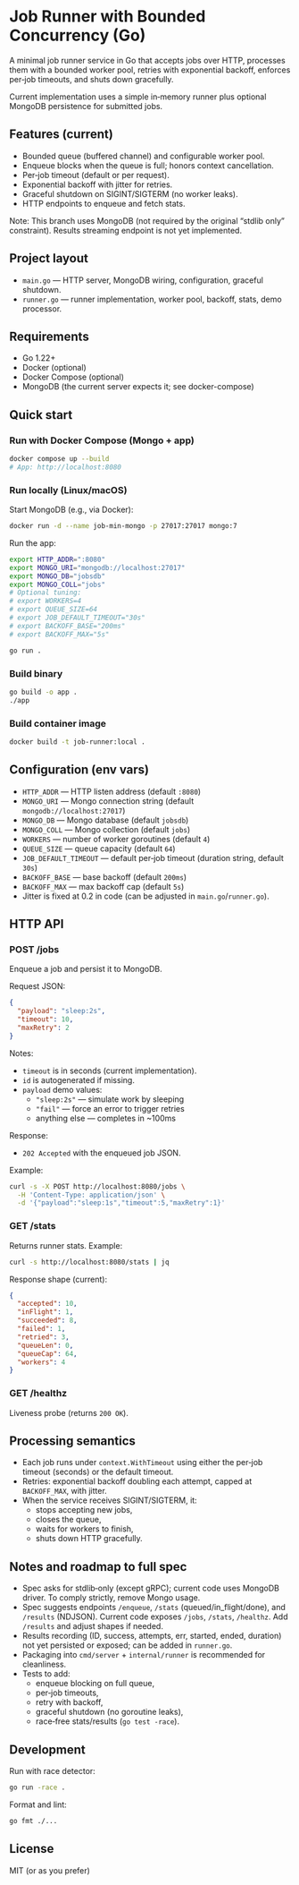 # Job Runner with Bounded Concurrency (Go)

A minimal job runner service in Go that accepts jobs over HTTP, processes them with a bounded worker pool, retries with exponential backoff, enforces per‑job timeouts, and shuts down gracefully.

Current implementation uses a simple in‑memory runner plus optional MongoDB persistence for submitted jobs.

## Features (current)
- Bounded queue (buffered channel) and configurable worker pool.
- Enqueue blocks when the queue is full; honors context cancellation.
- Per‑job timeout (default or per request).
- Exponential backoff with jitter for retries.
- Graceful shutdown on SIGINT/SIGTERM (no worker leaks).
- HTTP endpoints to enqueue and fetch stats.

Note: This branch uses MongoDB (not required by the original “stdlib only” constraint). Results streaming endpoint is not yet implemented.

## Project layout
- `main.go` — HTTP server, MongoDB wiring, configuration, graceful shutdown.
- `runner.go` — runner implementation, worker pool, backoff, stats, demo processor.

## Requirements
- Go 1.22+
- Docker (optional)
- Docker Compose (optional)
- MongoDB (the current server expects it; see docker-compose)

## Quick start

### Run with Docker Compose (Mongo + app)
```bash
docker compose up --build
# App: http://localhost:8080
```

### Run locally (Linux/macOS)
Start MongoDB (e.g., via Docker):
```bash
docker run -d --name job-min-mongo -p 27017:27017 mongo:7
```
Run the app:
```bash
export HTTP_ADDR=":8080"
export MONGO_URI="mongodb://localhost:27017"
export MONGO_DB="jobsdb"
export MONGO_COLL="jobs"
# Optional tuning:
# export WORKERS=4
# export QUEUE_SIZE=64
# export JOB_DEFAULT_TIMEOUT="30s"
# export BACKOFF_BASE="200ms"
# export BACKOFF_MAX="5s"

go run .
```

### Build binary
```bash
go build -o app .
./app
```

### Build container image
```bash
docker build -t job-runner:local .
```

## Configuration (env vars)
- `HTTP_ADDR` — HTTP listen address (default `:8080`)
- `MONGO_URI` — Mongo connection string (default `mongodb://localhost:27017`)
- `MONGO_DB` — Mongo database (default `jobsdb`)
- `MONGO_COLL` — Mongo collection (default `jobs`)
- `WORKERS` — number of worker goroutines (default `4`)
- `QUEUE_SIZE` — queue capacity (default `64`)
- `JOB_DEFAULT_TIMEOUT` — default per‑job timeout (duration string, default `30s`)
- `BACKOFF_BASE` — base backoff (default `200ms`)
- `BACKOFF_MAX` — max backoff cap (default `5s`)
- Jitter is fixed at 0.2 in code (can be adjusted in `main.go`/`runner.go`).

## HTTP API

### POST /jobs
Enqueue a job and persist it to MongoDB.

Request JSON:
```json
{
  "payload": "sleep:2s",
  "timeout": 10,
  "maxRetry": 2
}
```
Notes:
- `timeout` is in seconds (current implementation).
- `id` is autogenerated if missing.
- `payload` demo values:
  - `"sleep:2s"` — simulate work by sleeping
  - `"fail"` — force an error to trigger retries
  - anything else — completes in ~100ms

Response:
- `202 Accepted` with the enqueued job JSON.

Example:
```bash
curl -s -X POST http://localhost:8080/jobs \
  -H 'Content-Type: application/json' \
  -d '{"payload":"sleep:1s","timeout":5,"maxRetry":1}'
```

### GET /stats
Returns runner stats.
Example:
```bash
curl -s http://localhost:8080/stats | jq
```
Response shape (current):
```json
{
  "accepted": 10,
  "inFlight": 1,
  "succeeded": 8,
  "failed": 1,
  "retried": 3,
  "queueLen": 0,
  "queueCap": 64,
  "workers": 4
}
```

### GET /healthz
Liveness probe (returns `200 OK`).

## Processing semantics
- Each job runs under `context.WithTimeout` using either the per‑job timeout (seconds) or the default timeout.
- Retries: exponential backoff doubling each attempt, capped at `BACKOFF_MAX`, with jitter.
- When the service receives SIGINT/SIGTERM, it:
  - stops accepting new jobs,
  - closes the queue,
  - waits for workers to finish,
  - shuts down HTTP gracefully.

## Notes and roadmap to full spec
- Spec asks for stdlib‑only (except gRPC); current code uses MongoDB driver. To comply strictly, remove Mongo usage.
- Spec suggests endpoints `/enqueue`, `/stats` (queued/in_flight/done), and `/results` (NDJSON). Current code exposes `/jobs`, `/stats`, `/healthz`. Add `/results` and adjust shapes if needed.
- Results recording (ID, success, attempts, err, started, ended, duration) not yet persisted or exposed; can be added in `runner.go`.
- Packaging into `cmd/server` + `internal/runner` is recommended for cleanliness.
- Tests to add:
  - enqueue blocking on full queue,
  - per‑job timeouts,
  - retry with backoff,
  - graceful shutdown (no goroutine leaks),
  - race‑free stats/results (`go test -race`).

## Development
Run with race detector:
```bash
go run -race .
```
Format and lint:
```bash
go fmt ./...
```

## License
MIT (or as you prefer)